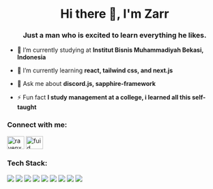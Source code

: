 <h1 align="center">Hi there 👋, I'm Zarr</h1>
<h3 align="center">Just a man who is excited to learn everything he likes.</h3>

- 🏫 I’m currently studying at **Institut Bisnis Muhammadiyah Bekasi, Indonesia**

- 🌱 I’m currently learning **react, tailwind css, and next.js**

- 💬 Ask me about **discord.js, sapphire-framework**

- ⚡ Fun fact **I study management at a college, i learned all this self-taught**

<h3 align="left">Connect with me:</h3>

<p align="left">
<a href="https://instagram.com/ravenxyzer" target="blank"><img align="center" src="https://raw.githubusercontent.com/rahuldkjain/github-profile-readme-generator/master/src/images/icons/Social/instagram.svg" alt="ravenxyzer" height="30" width="40" /></a>
<a href="https://discord.gg/fuid" target="blank"><img align="center" src="https://raw.githubusercontent.com/rahuldkjain/github-profile-readme-generator/master/src/images/icons/Social/discord.svg" alt="fuid" height="30" width="40" /></a>
</p>

<h3 align="left">Tech Stack:</h3>

<img align="center" src="https://img.shields.io/badge/html5-%23E34F26.svg?style=for-the-badge&logo=html5&logoColor=white"/> <img align="center" src="https://img.shields.io/badge/css3-%231572B6.svg?style=for-the-badge&logo=css3&logoColor=white"/> <img align="center" src="https://img.shields.io/badge/javascript-%23323330.svg?style=for-the-badge&logo=javascript&logoColor=%23F7DF1E" /> <img align="center" src="https://img.shields.io/badge/typescript-%23007ACC.svg?style=for-the-badge&logo=typescript&logoColor=white"/> <img align="center" src="https://img.shields.io/badge/node.js-6DA55F?style=for-the-badge&logo=node.js&logoColor=white"/> <img align="center" src="https://img.shields.io/badge/MongoDB-%234ea94b.svg?style=for-the-badge&logo=mongodb&logoColor=white"/> <img align="center" src="https://img.shields.io/badge/Prisma-3982CE?style=for-the-badge&logo=Prisma&logoColor=white"/> <img align="center" src="https://img.shields.io/badge/git-%23F05033.svg?style=for-the-badge&logo=git&logoColor=white"/> <img align="center" src="https://www.vectorlogo.zone/logos/js_discord/js_discord-ar21.svg"/>
